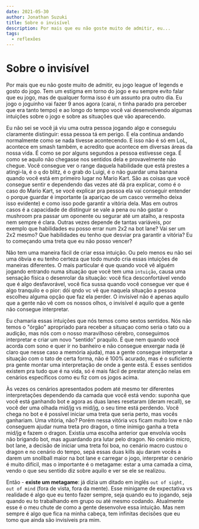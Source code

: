 ```yaml
---
date: 2021-05-30
author: Jonathan Suzuki
title: Sobre o invisível
description: Por mais que eu não goste muito de admitir, eu...
tags:
  - reflexões
---
```


# Sobre o invisível

Por mais que eu não goste muito de admitir, eu jogo league of legends e gosto do jogo. Tem um estigma em torno do jogo e eu sempre evito falar que eu jogo, mas de qualquer forma isso é um assunto pra outro dia. Eu jogo o joguinho vai fazer 9 anos agora (carai, n tinha parado pra perceber que era tanto tempo) e ao longo do tempo você vai desenvolvendo algumas intuições sobre o jogo e sobre as situações que vão aparecendo.

Eu não sei se você já viu uma outra pessoa jogando algo e conseguiu claramente distinguir: essa pessoa tá em perigo. E ela continua andando normalmente como se nada tivesse acontecendo. E isso não é só em LoL, acontece em smash também, e acredito que acontece em diversas áreas da nossa vida. É como se por alguns segundos a pessoa estivesse cega. É como se aquilo não chegasse nos sentidos dela e provavelmente não chegue. Você consegue ver o range daquela habilidade que está prestes a atingi-la, é o `q` do blitz, é o grab do Luigi, é o não guardar uma banana quando você está em primeiro lugar no Mario Kart. São as coisas que você consegue sentir e dependendo das vezes até dá pra explicar, como é o caso do Mario Kart, se você explicar pra pessoa ela vai conseguir entender o porque guardar é importante (a apariçao de um casco vermelho deixa isso evidente) e como isso pode garantir a vitória dela. Mas em outros casos é a capacidade de distinguir se vale a pena ou não gastar o mushroom pra passar um oponente ou segurar até um atalho, a resposta nem sempre é clara. Outras vezes depende de tantas variáveis, por exemplo que habilidades eu posso errar num 2x2 na bot lane? Vai ser um 2x2 mesmo? Que habilidades eu tenho que desviar pra garantir a vitória? Eu to começando uma treta que eu não posso vencer?

Não tem uma maneira fácil de criar essa intuição. Ou pelo menos eu não sei uma óbvia e eu tenho certeza que todo mundo cria essas intuições de maneiras diferentes. O mais particular é que quando você vê alguém jogando entrando numa situação que você tem uma `intuição`, causa uma sensação física o desenrolar da situação: você fica desconfortável vendo que é algo desfavorável, você fica sussa quando você consegue ver que é algo tranquilo e o pior: dói qndo vc vê que naquela situação a pessoa escolheu alguma opção que faz ela perder. O invisível não é apenas aquilo que a gente não vê com os nossos olhos, o invisível é aquilo que a gente não consegue interpretar.

Eu chamaria essas intuições que nós temos como sextos sentidos. Nós não temos o "órgão" apropriado para receber a situaçao como seria o tato ou a audição, mas nós com o nosso maravilhoso cérebro, conseguimos interpretar e criar um novo "sentido" praquilo. É que nem quando você acorda com sono e quer ir no banheiro e não consegue enxergar nada (é claro que nesse caso a memória ajuda), mas a gente consegue interpretar a situação com o tato de certa forma, não é 100% acurado, mas é o suficiente pra gente montar uma interpretação de onde a gente está. E esses sentidos existem pra tudo que é na vida, só é mais fácil de prestar atenção nelas em cenários específicos como eu fiz com os jogos acima.

Às vezes os cenários apresentados podem até mesmo ter diferentes interpretações dependendo da camada que você está vendo: suponha que você está ganhando bot e agora as duas lanes resetaram (deram recall), se você der uma olhada mid/jg vs mid/jg, o seu time está perdendo. Você chega no bot e é possível iniciar uma treta que seria perto, mas vocês ganhariam. Uma vitória, não? Porém nessa vitória vcs ficam muito low e não conseguem ajudar numa treta pro dragon, o time inimigo ganha a treta mid/jg e fazem o dragon. Existia uma escolha anterior que envolvia vocês não brigando bot, mas aguardando pra lutar pelo dragon. No cenário micro, bot lane, a decisão de iniciar uma treta foi boa, no cenário macro custou o dragon e no cenário do tempo, sepá essas duas kills aju daram vocês a darem um snollball maior na bot lane e carregar o jogo, interpretar o cenário é muito difícil, mas o importante é o metagame: estar a uma camada a cima, vendo o que seu sentido diz sobre aquilo e ver se ele se realizou.

Então - **existe um metagame**: já dizia um ditado em inglês `out of sight, out of mind` (fora de vista, fora da mente). Esse minigame de expectativa vs realidade é algo que eu tento fazer sempre, seja quando eu to jogando, seja quando eu to trabalhando em grupo ou até mesmo codando. Atualmente esse é o meu chute de como a gente desenvolve essa intuição. Mas nem sempre é algo que fica na minha cabeça, tem infinitas decisões que eu tomo que ainda são invisíveis pra mim.
